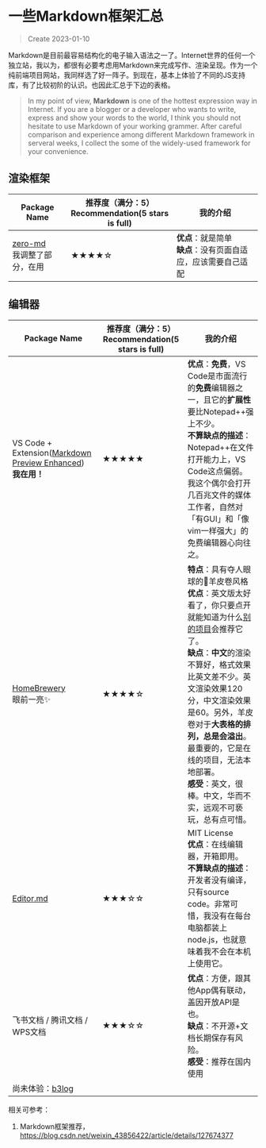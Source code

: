 # 一些Markdown框架汇总
> Create 2023-01-10

Markdown是目前最容易结构化的电子输入语法之一了。Internet世界的任何一个独立站，我以为，都很有必要考虑用Markdown来完成写作、渲染呈现。作为一个纯前端项目网站，我同样选了好一阵子。到现在，基本上体验了不同的JS支持库，有了比较初阶的认识。也因此汇总于下边的表格。
> In my point of view, **Markdown** is one of the hottest expression way in Internet. If you are a blogger or a developer who wants to write, express and show your words to the world, I think you should not hesitate to use Markdown of your working grammer. After careful comparison and experience among different Markdown framework in serveral weeks, I collect the some of the widely-used framework for your convenience. 

## 渲染框架


|Package Name|推荐度（满分：5）<br>Recommendation(5 stars is full)|我的介绍|
|---|---|---|
|[zero-md](https://zerodevx.github.io/zero-md/)<br>我调整了部分，在用|★★★★☆|**优点**：就是简单<br>**缺点**：没有页面自适应，应该需要自己适配|


## 编辑器

|Package Name|推荐度（满分：5）<br>Recommendation(5 stars is full)|我的介绍|
|---|---|---|
|VS Code + Extension([Markdown Preview Enhanced](https://marketplace.visualstudio.com/items?itemName=shd101wyy.markdown-preview-enhanced))<br>**我在用！**|★★★★★|**优点**：**免费**，VS Code是市面流行的**免费**编辑器之一，且它的**扩展性**要比Notepad++强上不少。<br>**不算缺点的描述**：Notepad++在文件打开能力上，VS Code这点偏弱。我这个偶尔会打开几百兆文件的媒体工作者，自然对「有GUI」和「像vim一样强大」的免费编辑器心向往之。|
|[HomeBrewery](https://homebrewery.naturalcrit.com/)<br>眼前一亮✨|★★★★☆|**特点**：具有夺人眼球的📜羊皮卷风格<br>**优点**：英文版太好看了，你只要点开就能知道为什么[别的项目](https://marked.js.org/)会推荐它了。<br>**缺点**：**中文**的渲染不算好，格式效果比英文差不少。英文渲染效果120分，中文渲染效果是60。另外，羊皮卷对于**大表格的排列，总是会溢出**。最重要的，它是在线的项目，无法本地部署。<br>**感受**：英文，很棒。中文，华而不实，远观不可亵玩，总有点可惜。|
|[Editor.md](https://pandao.github.io/editor.md/)|★★★☆☆|MIT License<br>**优点**：在线编辑器，开箱即用。<br>**不算缺点的描述**：开发者没有编译，只有source code。非常可惜，我没有在每台电脑都装上node.js，也就意味着我不会在本机上使用它。|
|飞书文档 / 腾讯文档 / WPS文档|★★★☆☆|**优点**：方便，跟其他App偶有联动，盖因开放API是也。<br>**缺点**：不开源+文档长期保存有风险。<br>**感受**：推荐在国内使用|
|尚未体验：[b3log](https://b3log.org/vditor/)|||


相关可参考：
1. Markdown框架推荐，https://blog.csdn.net/weixin_43856422/article/details/127674377
